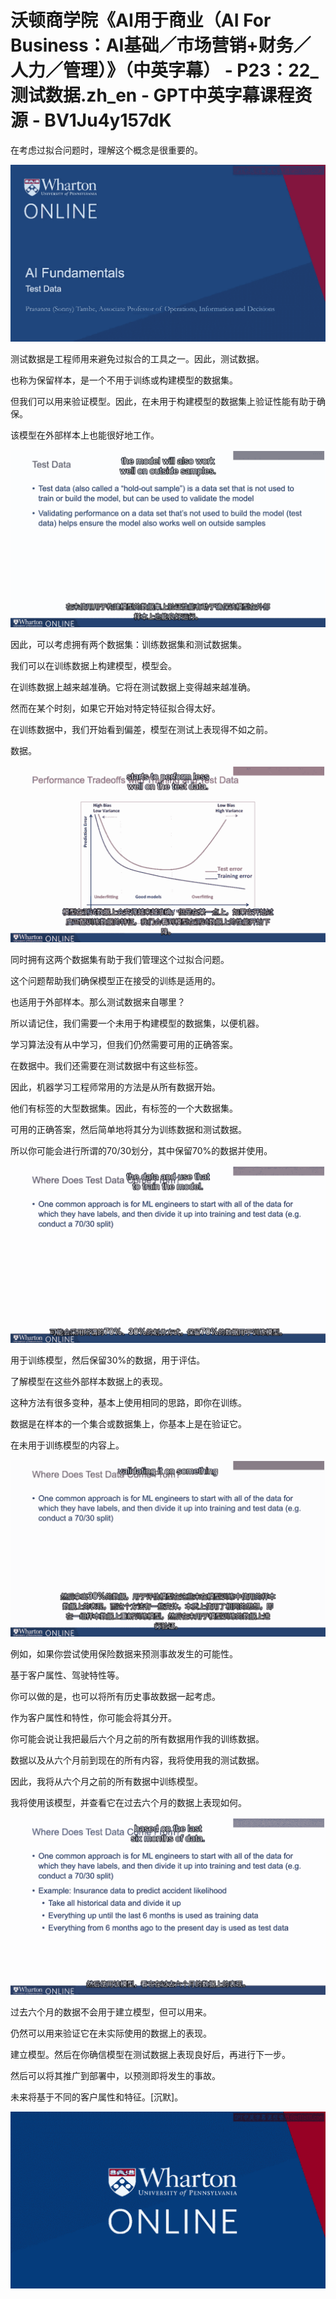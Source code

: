 # 沃顿商学院《AI用于商业（AI For Business：AI基础／市场营销+财务／人力／管理）》（中英字幕） - P23：22_测试数据.zh_en - GPT中英字幕课程资源 - BV1Ju4y157dK

在考虑过拟合问题时，理解这个概念是很重要的。

![](img/a23e44883cd20e020c458544872bcfd7_1.png)

测试数据是工程师用来避免过拟合的工具之一。因此，测试数据。

也称为保留样本，是一个不用于训练或构建模型的数据集。

但我们可以用来验证模型。因此，在未用于构建模型的数据集上验证性能有助于确保。

该模型在外部样本上也能很好地工作。

![](img/a23e44883cd20e020c458544872bcfd7_3.png)

因此，可以考虑拥有两个数据集：训练数据集和测试数据集。

我们可以在训练数据上构建模型，模型会。

在训练数据上越来越准确。它将在测试数据上变得越来越准确。

然而在某个时刻，如果它开始对特定特征拟合得太好。

在训练数据中，我们开始看到偏差，模型在测试上表现得不如之前。

数据。

![](img/a23e44883cd20e020c458544872bcfd7_5.png)

同时拥有这两个数据集有助于我们管理这个过拟合问题。

这个问题帮助我们确保模型正在接受的训练是适用的。

也适用于外部样本。那么测试数据来自哪里？

所以请记住，我们需要一个未用于构建模型的数据集，以便机器。

学习算法没有从中学习，但我们仍然需要可用的正确答案。

在数据中。我们还需要在测试数据中有这些标签。

因此，机器学习工程师常用的方法是从所有数据开始。

他们有标签的大型数据集。因此，有标签的一个大数据集。

可用的正确答案，然后简单地将其分为训练数据和测试数据。

所以你可能会进行所谓的70/30划分，其中保留70%的数据并使用。

![](img/a23e44883cd20e020c458544872bcfd7_7.png)

用于训练模型，然后保留30%的数据，用于评估。

了解模型在这些外部样本数据上的表现。

这种方法有很多变种，基本上使用相同的思路，即你在训练。

数据是在样本的一个集合或数据集上，你基本上是在验证它。

在未用于训练模型的内容上。

![](img/a23e44883cd20e020c458544872bcfd7_9.png)

例如，如果你尝试使用保险数据来预测事故发生的可能性。

基于客户属性、驾驶特性等。

你可以做的是，也可以将所有历史事故数据一起考虑。

作为客户属性和特性，你可能会将其分开。

你可能会说让我把最后六个月之前的所有数据用作我的训练数据。

数据以及从六个月前到现在的所有内容，我将使用我的测试数据。

因此，我将从六个月之前的所有数据中训练模型。

我将使用该模型，并查看它在过去六个月的数据上表现如何。

![](img/a23e44883cd20e020c458544872bcfd7_11.png)

过去六个月的数据不会用于建立模型，但可以用来。

仍然可以用来验证它在未实际使用的数据上的表现。

建立模型。然后在你确信模型在测试数据上表现良好后，再进行下一步。

然后可以将其推广到部署中，以预测即将发生的事故。

未来将基于不同的客户属性和特征。[沉默]。

![](img/a23e44883cd20e020c458544872bcfd7_13.png)
